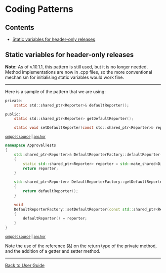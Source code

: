 <!--
GENERATED FILE - DO NOT EDIT
This file was generated by [MarkdownSnippets](https://github.com/SimonCropp/MarkdownSnippets).
Source File: /doc/mdsource/CodingPatterns.source.md
To change this file edit the source file and then execute ./run_markdown_templates.sh.
-->

<a id="top"></a>

# Coding Patterns

<!-- toc -->
## Contents

  * [Static variables for header-only releases](#static-variables-for-header-only-releases)<!-- endToc -->

## Static variables for header-only releases

**Note:** As of v.10.1.1, this pattern is still used, but it is no longer needed. Method implementations are now in .cpp files, so the more conventional mechanism for initialising static variables would work fine.

----

Here is a sample of the pattern that we are using:

<!-- snippet: static_variable_sample_header -->
<a id='snippet-static_variable_sample_header'></a>
```h
private:
    static std::shared_ptr<Reporter>& defaultReporter();

public:
    static std::shared_ptr<Reporter> getDefaultReporter();

    static void setDefaultReporter(const std::shared_ptr<Reporter>& reporter);
```
<sup><a href='/ApprovalTests/reporters/DefaultReporterFactory.h#L12-L20' title='File snippet `static_variable_sample_header` was extracted from'>snippet source</a> | <a href='#snippet-static_variable_sample_header' title='Navigate to start of snippet `static_variable_sample_header`'>anchor</a></sup>
<!-- endSnippet -->

<!-- snippet: static_variable_sample_implementation -->
<a id='snippet-static_variable_sample_implementation'></a>
```cpp
namespace ApprovalTests
{
    std::shared_ptr<Reporter>& DefaultReporterFactory::defaultReporter()
    {
        static std::shared_ptr<Reporter> reporter = std::make_shared<DiffReporter>();
        return reporter;
    }

    std::shared_ptr<Reporter> DefaultReporterFactory::getDefaultReporter()
    {
        return defaultReporter();
    }

    void
    DefaultReporterFactory::setDefaultReporter(const std::shared_ptr<Reporter>& reporter)
    {
        defaultReporter() = reporter;
    }
}
```
<sup><a href='/ApprovalTests/reporters/DefaultReporterFactory.cpp#L4-L24' title='File snippet `static_variable_sample_implementation` was extracted from'>snippet source</a> | <a href='#snippet-static_variable_sample_implementation' title='Navigate to start of snippet `static_variable_sample_implementation`'>anchor</a></sup>
<!-- endSnippet -->

Note the use of the reference (&) on the return type of the private method, and the addition of a getter and setter method.

---

[Back to User Guide](/doc/README.md#top)
